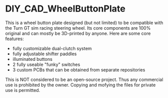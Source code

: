 # DIY_CAD_WheelButtonPlate
This is a wheel button plate designed (but not limited) to be compatible with the Turn GT sim racing steering wheel. Its core components are 100% original and can mostly be 3D-printed by anyone. Here are some core features:

* fully customizable dual-clutch system
* fully adjustable shifter paddles
* illuminated buttons
* 2 fully useable "funky" switches
* 3 custom PCBs that can be obtained from separate repositories

This is NOT considered to be an open-source project. Thus any commercial use is prohibited by the owner. Copying and mofying the files for private use is permitted.
